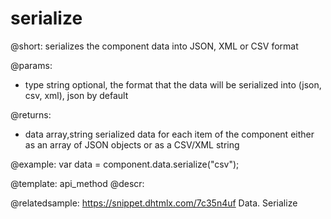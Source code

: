 serialize
==========

@short:
	serializes the component data into JSON, XML or CSV format

@params:
- type			string		optional, the format that the data will be serialized into (json, csv, xml), json by default

@returns:
- data		array,string		serialized data for each item of the component either as an array of JSON objects or as a CSV/XML string 

@example:
var data = component.data.serialize("csv");

@template:	api_method
@descr:

@relatedsample: https://snippet.dhtmlx.com/7c35n4uf	Data. Serialize